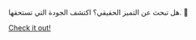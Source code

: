 هل تبحث عن التميز الحقيقي؟ اكتشف الجودة التي تستحقها. 💯

[Check it out!](https://www.facebook.com/share/17TW2PL6Tj/)